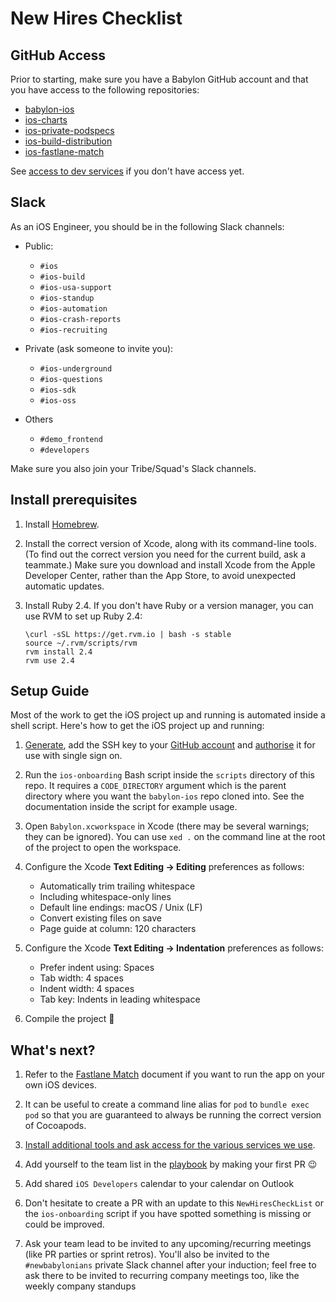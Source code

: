 # New Hires Checklist

## GitHub Access

Prior to starting, make sure you have a Babylon GitHub account and that you have access to the following repositories:

- [babylon-ios](https://github.com/Babylonpartners/babylon-ios)
- [ios-charts](https://github.com/Babylonpartners/ios-charts)
- [ios-private-podspecs](https://github.com/Babylonpartners/ios-private-podspecs)
- [ios-build-distribution](https://github.com/Babylonpartners/ios-build-distribution)
- [ios-fastlane-match](https://github.com/Babylonpartners/ios-fastlane-match)

See [access to dev services](ToolsAndServices.md) if you don't have access yet.

## Slack

As an iOS Engineer, you should be in the following Slack channels:

* Public:
	- `#ios`
	- `#ios-build`
	- `#ios-usa-support`
	- `#ios-standup`
	- `#ios-automation`
	- `#ios-crash-reports`
	- `#ios-recruiting`

* Private (ask someone to invite you):
	- `#ios-underground`
	- `#ios-questions`
	- `#ios-sdk`
	- `#ios-oss`

* Others
	- `#demo_frontend`
	- `#developers`

Make sure you also join your Tribe/Squad's Slack channels.

## Install prerequisites

1. Install [Homebrew](https://brew.sh/).

1. Install the correct version of Xcode, along with its command-line tools. (To
   find out the correct version you need for the current build, ask a
   teammate.) Make sure you download and install Xcode from the Apple Developer
   Center, rather than the App Store, to avoid unexpected automatic updates.

1. Install Ruby 2.4. If you don't have Ruby or a version manager, you can use
   RVM to set up Ruby 2.4:

    ```
    \curl -sSL https://get.rvm.io | bash -s stable
    source ~/.rvm/scripts/rvm
    rvm install 2.4
    rvm use 2.4
    ```

## Setup Guide

Most of the work to get the iOS project up and running is automated inside a
shell script. Here's how to get the iOS project up and running:

1. [Generate](https://help.github.com/en/articles/generating-a-new-ssh-key-and-adding-it-to-the-ssh-agent#generating-a-new-ssh-key), add the SSH key to your [GitHub account](https://help.github.com/en/articles/adding-a-new-ssh-key-to-your-github-account) and [authorise](https://help.github.com/en/articles/authorizing-an-ssh-key-for-use-with-a-saml-single-sign-on-organization) it for use with single sign on.

1. Run the `ios-onboarding` Bash script inside the `scripts` directory of this
   repo. It requires a `CODE_DIRECTORY` argument which is the parent directory
   where you want the `babylon-ios` repo cloned into. See the documentation
   inside the script for example usage.

1. Open `Babylon.xcworkspace` in Xcode (there may be several warnings; they can be ignored). You can use `xed .` on the command line at the root of the project to open the workspace.

1. Configure the Xcode **Text Editing -> Editing** preferences as follows:
     - Automatically trim trailing whitespace
     - Including whitespace-only lines
     - Default line endings: macOS / Unix (LF)
     - Convert existing files on save
     - Page guide at column: 120 characters

1. Configure the Xcode **Text Editing -> Indentation** preferences as follows:
     - Prefer indent using: Spaces
     - Tab width: 4 spaces
     - Indent width: 4 spaces
     - Tab key: Indents in leading whitespace

1. Compile the project 🎉

## What's next?

1. Refer to the [Fastlane Match](FastlaneMatch.md#day-to-day-development) document if you want to run the app on your own iOS devices.

1. It can be useful to create a command line alias for `pod` to `bundle exec pod` so that you are guaranteed to always be running the correct version of Cocoapods.

1. [Install additional tools and ask access for the various services we use](ToolsAndServices.md).

1. Add yourself to the team list in the [playbook](https://github.com/Babylonpartners/ios-playbook) by making your first PR 😉

1. Add shared `iOS Developers` calendar to your calendar on Outlook

1. Don't hesitate to create a PR with an update to this `NewHiresCheckList` or the `ios-onboarding` script if you have spotted something is missing or could be improved.

1. Ask your team lead to be invited to any upcoming/recurring meetings (like PR parties or sprint retros).
   You'll also be invited to the `#newbabylonians` private Slack channel after your induction; feel free to ask there to be invited to recurring company meetings too, like the weekly company standups
